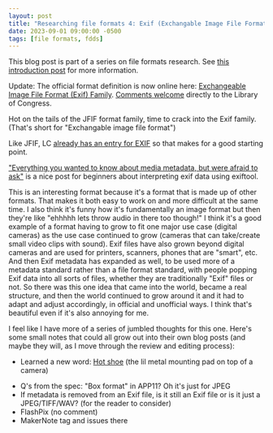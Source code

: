 ```yaml
---
layout: post
title: "Researching file formats 4: Exif (Exchangable Image File Format)"
date: 2023-09-01 09:00:00 -0500
tags: [file formats, fdds]
---
```


This blog post is part of a series on file formats research. See [this introduction post](https://bits.ashleyblewer.com/blog/2023/08/04/researching-file-formats-library-of-congress-sustainability-of-digital-formats/) for more information.

Update: The official format definition is now online here: [Exchangeable Image File Format (Exif) Family](https://www.loc.gov/preservation/digital/formats/fdd/fdd000618.shtml). [Comments welcome](https://www.loc.gov/preservation/digital/formats/contact_format.shtml) directly to the Library of Congress.

Hot on the tails of the JFIF format family, time to crack into the Exif family. (That's short for "Exchangable image file format")

Like JFIF, LC [already has an entry for EXIF](https://www.loc.gov/preservation/digital/formats/fdd/fdd000146.shtml) so that makes for a good starting point.

["Everything you wanted to know about media metadata, but were afraid to ask"](https://freedom.press/training/everything-you-wanted-know-about-media-metadata-were-afraid-ask/) is a nice post for beginners about interpreting exif data using exiftool.

This is an interesting format because it's a format that is made up of other formats. That makes it both easy to work on and more difficult at the same time. I also think it's funny how it's fundamentally an image format but then they're like "ehhhhh lets throw audio in there too though!" I think it's a good example of a format having to grow to fit one major use case (digital cameras) as the use case continued to grow (cameras that can take/create small video clips with sound). Exif files have also grown beyond digital cameras and are used for printers, scanners, phones that are "smart", etc. And then Exif metadata has expanded as well, to be used more of a metadata standard rather than a file format standard, with people popping Exif data into all sorts of files, whether they are traditionally "Exif" files or not. So there was this one idea that came into the world, became a real structure, and then the world continued to grow around it and it had to adapt and adjust accordingly, in official and unofficial ways. I think that's beautiful even if it's also annoying for me.

I feel like I have more of a series of jumbled thoughts for this one. Here's some small notes that could all grow out into their own blog posts (and maybe they will, as I move through the review and editing process):

- Learned a new word: [Hot shoe](https://en.wikipedia.org/wiki/Hot_shoe) (the lil metal mounting pad on top of a camera)
* Q's from the spec: "Box format" in APP11? Oh it's just for JPEG
* If metadata is removed from an Exif file, is it still an Exif file or is it just a JPEG/TIFF/WAV? (for the reader to consider)
* FlashPix (no comment)
* MakerNote tag and issues there
